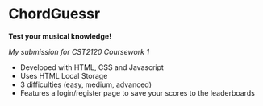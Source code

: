 # ChordGuessr
**Test your musical knowledge!**

*My submission for CST2120 Coursework 1*

* Developed with HTML, CSS and Javascript
* Uses HTML Local Storage
* 3 difficulties (easy, medium, advanced)
* Features a login/register page to save your scores to the leaderboards
